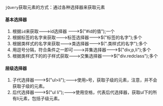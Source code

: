 `jQuery`获取元素的方式：通过各种选择器来获取元素

#### 基本选择器

1. 根据`id`来获取--->id选择器 --->$("#id的值");一个
2. 根据标签的名字来获取--->标签选择器--->$("标签的名字");多个
3. 根据类样式的名字来获取--->类选择器--->$(".类样式的名字");多个
4. 用逗号分隔，符合条件之一即可--->并集选择器--->$("div,p,li");多个
5. 根据类样式下的的子样式获取--->交集选择器--->$("div.redclass");多个

#### 层级选择器

1. 子代选择器--->$("ul>li");--->使用`>`号，获取子级的元素，注意，并不会获取子级的元素。
2. 后代选择器--->$("ul li");--->使用空格，代表后代选择器，获取ul下的所有li元素，包括子级元素。